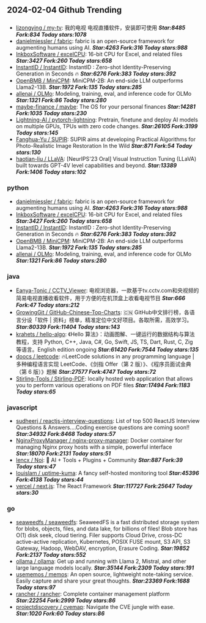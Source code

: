 ## 2024-02-04 Github Trending

### 
* [lizongying / my-tv](https://github.com/lizongying/my-tv): 我的电视 电视直播软件，安装即可使用 ***Star:8485 Fork:834 Today stars:1078***
* [danielmiessler / fabric](https://github.com/danielmiessler/fabric): fabric is an open-source framework for augmenting humans using AI. ***Star:4263 Fork:316 Today stars:988***
* [InkboxSoftware / excelCPU](https://github.com/InkboxSoftware/excelCPU): 16-bit CPU for Excel, and related files ***Star:3427 Fork:260 Today stars:658***
* [InstantID / InstantID](https://github.com/InstantID/InstantID): InstantID : Zero-shot Identity-Preserving Generation in Seconds 🔥 ***Star:6276 Fork:383 Today stars:392***
* [OpenBMB / MiniCPM](https://github.com/OpenBMB/MiniCPM): MiniCPM-2B: An end-side LLM outperforms Llama2-13B. ***Star:1972 Fork:135 Today stars:285***
* [allenai / OLMo](https://github.com/allenai/OLMo): Modeling, training, eval, and inference code for OLMo ***Star:1321 Fork:86 Today stars:280***
* [maybe-finance / maybe](https://github.com/maybe-finance/maybe): The OS for your personal finances ***Star:14281 Fork:1035 Today stars:230***
* [Lightning-AI / pytorch-lightning](https://github.com/Lightning-AI/pytorch-lightning): Pretrain, finetune and deploy AI models on multiple GPUs, TPUs with zero code changes. ***Star:26105 Fork:3199 Today stars:145***
* [Fanghua-Yu / SUPIR](https://github.com/Fanghua-Yu/SUPIR): SUPIR aims at developing Practical Algorithms for Photo-Realistic Image Restoration In the Wild ***Star:871 Fork:54 Today stars:130***
* [haotian-liu / LLaVA](https://github.com/haotian-liu/LLaVA): [NeurIPS'23 Oral] Visual Instruction Tuning (LLaVA) built towards GPT-4V level capabilities and beyond. ***Star:13389 Fork:1406 Today stars:102***

### python
* [danielmiessler / fabric](https://github.com/danielmiessler/fabric): fabric is an open-source framework for augmenting humans using AI. ***Star:4263 Fork:316 Today stars:988***
* [InkboxSoftware / excelCPU](https://github.com/InkboxSoftware/excelCPU): 16-bit CPU for Excel, and related files ***Star:3427 Fork:260 Today stars:658***
* [InstantID / InstantID](https://github.com/InstantID/InstantID): InstantID : Zero-shot Identity-Preserving Generation in Seconds 🔥 ***Star:6276 Fork:383 Today stars:392***
* [OpenBMB / MiniCPM](https://github.com/OpenBMB/MiniCPM): MiniCPM-2B: An end-side LLM outperforms Llama2-13B. ***Star:1972 Fork:135 Today stars:285***
* [allenai / OLMo](https://github.com/allenai/OLMo): Modeling, training, eval, and inference code for OLMo ***Star:1321 Fork:86 Today stars:280***

### java
* [Eanya-Tonic / CCTV_Viewer](https://github.com/Eanya-Tonic/CCTV_Viewer): 电视浏览器，一款基于tv.cctv.com和央视频的简易电视直播收看软件，用于方便的在机顶盒上收看电视节目 ***Star:666 Fork:47 Today stars:212***
* [GrowingGit / GitHub-Chinese-Top-Charts](https://github.com/GrowingGit/GitHub-Chinese-Top-Charts): 🇨🇳 GitHub中文排行榜，各语言分设「软件 | 资料」榜单，精准定位中文好项目。各取所需，高效学习。 ***Star:80339 Fork:11404 Today stars:143***
* [krahets / hello-algo](https://github.com/krahets/hello-algo): 《Hello 算法》：动画图解、一键运行的数据结构与算法教程，支持 Python, C++, Java, C#, Go, Swift, JS, TS, Dart, Rust, C, Zig 等语言。English edition ongoing ***Star:61420 Fork:7544 Today stars:135***
* [doocs / leetcode](https://github.com/doocs/leetcode): 🔥LeetCode solutions in any programming language | 多种编程语言实现 LeetCode、《剑指 Offer（第 2 版）》、《程序员面试金典（第 6 版）》题解 ***Star:27577 Fork:4747 Today stars:72***
* [Stirling-Tools / Stirling-PDF](https://github.com/Stirling-Tools/Stirling-PDF): locally hosted web application that allows you to perform various operations on PDF files ***Star:17494 Fork:1183 Today stars:65***

### javascript
* [sudheerj / reactjs-interview-questions](https://github.com/sudheerj/reactjs-interview-questions): List of top 500 ReactJS Interview Questions & Answers....Coding exercise questions are coming soon!! ***Star:34932 Fork:8468 Today stars:57***
* [NginxProxyManager / nginx-proxy-manager](https://github.com/NginxProxyManager/nginx-proxy-manager): Docker container for managing Nginx proxy hosts with a simple, powerful interface ***Star:18070 Fork:2131 Today stars:51***
* [lencx / Noi](https://github.com/lencx/Noi): 🦄 AI + Tools + Plugins + Community ***Star:887 Fork:39 Today stars:47***
* [louislam / uptime-kuma](https://github.com/louislam/uptime-kuma): A fancy self-hosted monitoring tool ***Star:45396 Fork:4138 Today stars:44***
* [vercel / next.js](https://github.com/vercel/next.js): The React Framework ***Star:117727 Fork:25647 Today stars:30***

### go
* [seaweedfs / seaweedfs](https://github.com/seaweedfs/seaweedfs): SeaweedFS is a fast distributed storage system for blobs, objects, files, and data lake, for billions of files! Blob store has O(1) disk seek, cloud tiering. Filer supports Cloud Drive, cross-DC active-active replication, Kubernetes, POSIX FUSE mount, S3 API, S3 Gateway, Hadoop, WebDAV, encryption, Erasure Coding. ***Star:19852 Fork:2137 Today stars:552***
* [ollama / ollama](https://github.com/ollama/ollama): Get up and running with Llama 2, Mistral, and other large language models locally. ***Star:35144 Fork:2309 Today stars:191***
* [usememos / memos](https://github.com/usememos/memos): An open source, lightweight note-taking service. Easily capture and share your great thoughts. ***Star:23369 Fork:1688 Today stars:97***
* [rancher / rancher](https://github.com/rancher/rancher): Complete container management platform ***Star:22254 Fork:2999 Today stars:86***
* [projectdiscovery / cvemap](https://github.com/projectdiscovery/cvemap): Navigate the CVE jungle with ease. ***Star:1020 Fork:60 Today stars:86***
